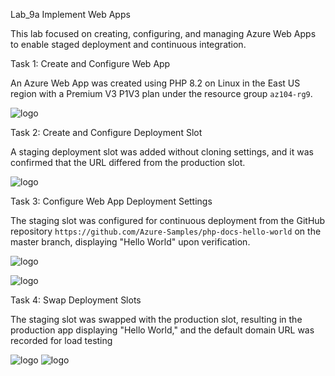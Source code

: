 Lab_9a Implement Web Apps

This lab focused on creating, configuring, and managing Azure Web Apps to enable staged deployment and continuous integration.

Task 1: Create and Configure Web App

An Azure Web App was created using PHP 8.2 on Linux in the East US region with a Premium V3 P1V3 plan under the resource group `az104-rg9`.  

![logo](https://github.com/dy1000/Azure-Administrator-AZ-104-Labs/blob/main/Labs/All-Files/lab9a-pic1.png?raw=true)

Task 2: Create and Configure Deployment Slot

A staging deployment slot was added without cloning settings, and it was confirmed that the URL differed from the production slot.  

![logo](https://github.com/dy1000/Azure-Administrator-AZ-104-Labs/blob/main/Labs/All-Files/lab9a-pic2.png?raw=true)

Task 3: Configure Web App Deployment Settings

The staging slot was configured for continuous deployment from the GitHub repository `https://github.com/Azure-Samples/php-docs-hello-world` on the master branch, displaying "Hello World" upon verification.  

![logo](https://github.com/dy1000/Azure-Administrator-AZ-104-Labs/blob/main/Labs/All-Files/lab9a-pic3.png?raw=true)

![logo](https://github.com/dy1000/Azure-Administrator-AZ-104-Labs/blob/main/Labs/All-Files/lab9a-pic4.png?raw=true)

Task 4: Swap Deployment Slots

The staging slot was swapped with the production slot, resulting in the production app displaying "Hello World," and the default domain URL was recorded for load testing

![logo](https://github.com/dy1000/Azure-Administrator-AZ-104-Labs/blob/main/Labs/All-Files/lab9a-pic5.png?raw=true)
![logo](https://github.com/dy1000/Azure-Administrator-AZ-104-Labs/blob/main/Labs/All-Files/lab9a-pic6.png?raw=true)

